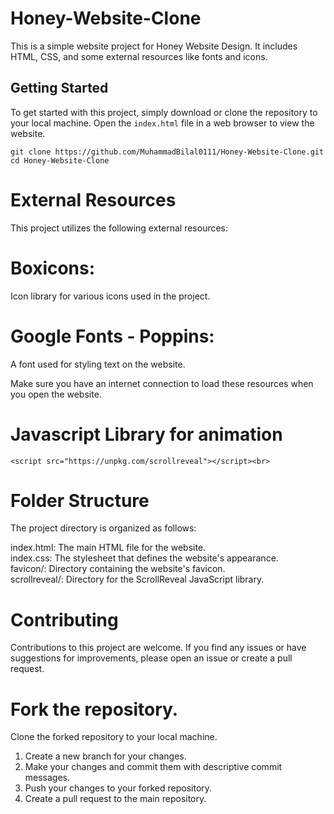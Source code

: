 # Honey-Website-Clone
This is a simple website project for Honey Website Design. It includes HTML, CSS, and some external resources like fonts and icons.
## Getting Started

To get started with this project, simply download or clone the repository to your local machine. Open the `index.html` file in a web browser to view the website.

```shell
git clone https://github.com/MuhammadBilal0111/Honey-Website-Clone.git
cd Honey-Website-Clone
```
# External Resources
This project utilizes the following external resources:

# Boxicons: 
  Icon library for various icons used in the project.
     <link href='https://unpkg.com/boxicons@2.1.4/css/boxicons.min.css' rel='stylesheet'><br>
      
# Google Fonts - Poppins: 
  A font used for styling text on the website.
     <link href="https://fonts.googleapis.com/css2?family=Poppins:wght@300;800&display=swap" rel="stylesheet"><br>
  
Make sure you have an internet connection to load these resources when you open the website.
# Javascript Library for animation
    <script src="https://unpkg.com/scrollreveal"></script><br>
    
# Folder Structure
The project directory is organized as follows:

index.html: The main HTML file for the website.<br>
index.css: The stylesheet that defines the website's appearance.<br>
favicon/: Directory containing the website's favicon.<br>
scrollreveal/: Directory for the ScrollReveal JavaScript library.<br>

# Contributing
Contributions to this project are welcome. If you find any issues or have suggestions for improvements, please open an issue or create a pull request.

# Fork the repository.
Clone the forked repository to your local machine.
1. Create a new branch for your changes.
2. Make your changes and commit them with descriptive commit messages.
3. Push your changes to your forked repository.
4. Create a pull request to the main repository.
